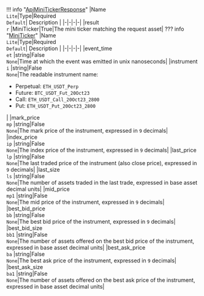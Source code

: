 !!! info "[ApiMiniTickerResponse](/../../schemas/api_mini_ticker_response)"
    |Name<br>`Lite`|Type|Required<br>`Default`| Description |
    |-|-|-|-|
    |result<br>`r` |MiniTicker|True|The mini ticker matching the request asset|
    ??? info "[MiniTicker](/../../schemas/mini_ticker)"
        |Name<br>`Lite`|Type|Required<br>`Default`| Description |
        |-|-|-|-|
        |event_time<br>`et` |string|False<br>`None`|Time at which the event was emitted in unix nanoseconds|
        |instrument<br>`i` |string|False<br>`None`|The readable instrument name:<ul><li>Perpetual: `ETH_USDT_Perp`</li><li>Future: `BTC_USDT_Fut_20Oct23`</li><li>Call: `ETH_USDT_Call_20Oct23_2800`</li><li>Put: `ETH_USDT_Put_20Oct23_2800`</li></ul>|
        |mark_price<br>`mp` |string|False<br>`None`|The mark price of the instrument, expressed in `9` decimals|
        |index_price<br>`ip` |string|False<br>`None`|The index price of the instrument, expressed in `9` decimals|
        |last_price<br>`lp` |string|False<br>`None`|The last traded price of the instrument (also close price), expressed in `9` decimals|
        |last_size<br>`ls` |string|False<br>`None`|The number of assets traded in the last trade, expressed in base asset decimal units|
        |mid_price<br>`mp1` |string|False<br>`None`|The mid price of the instrument, expressed in `9` decimals|
        |best_bid_price<br>`bb` |string|False<br>`None`|The best bid price of the instrument, expressed in `9` decimals|
        |best_bid_size<br>`bb1` |string|False<br>`None`|The number of assets offered on the best bid price of the instrument, expressed in base asset decimal units|
        |best_ask_price<br>`ba` |string|False<br>`None`|The best ask price of the instrument, expressed in `9` decimals|
        |best_ask_size<br>`ba1` |string|False<br>`None`|The number of assets offered on the best ask price of the instrument, expressed in base asset decimal units|
